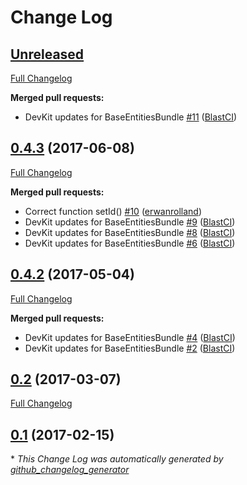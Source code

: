 # Change Log

## [Unreleased](https://github.com/blast-project/BaseEntitiesBundle/tree/HEAD)

[Full Changelog](https://github.com/blast-project/BaseEntitiesBundle/compare/0.4.3...HEAD)

**Merged pull requests:**

- DevKit updates for BaseEntitiesBundle [\#11](https://github.com/blast-project/BaseEntitiesBundle/pull/11) ([BlastCI](https://github.com/BlastCI))

## [0.4.3](https://github.com/blast-project/BaseEntitiesBundle/tree/0.4.3) (2017-06-08)
[Full Changelog](https://github.com/blast-project/BaseEntitiesBundle/compare/0.4.2...0.4.3)

**Merged pull requests:**

- Correct function setId\(\) [\#10](https://github.com/blast-project/BaseEntitiesBundle/pull/10) ([erwanrolland](https://github.com/erwanrolland))
- DevKit updates for BaseEntitiesBundle [\#9](https://github.com/blast-project/BaseEntitiesBundle/pull/9) ([BlastCI](https://github.com/BlastCI))
- DevKit updates for BaseEntitiesBundle [\#8](https://github.com/blast-project/BaseEntitiesBundle/pull/8) ([BlastCI](https://github.com/BlastCI))
- DevKit updates for BaseEntitiesBundle [\#6](https://github.com/blast-project/BaseEntitiesBundle/pull/6) ([BlastCI](https://github.com/BlastCI))

## [0.4.2](https://github.com/blast-project/BaseEntitiesBundle/tree/0.4.2) (2017-05-04)
[Full Changelog](https://github.com/blast-project/BaseEntitiesBundle/compare/0.2...0.4.2)

**Merged pull requests:**

- DevKit updates for BaseEntitiesBundle [\#4](https://github.com/blast-project/BaseEntitiesBundle/pull/4) ([BlastCI](https://github.com/BlastCI))
- DevKit updates for BaseEntitiesBundle [\#2](https://github.com/blast-project/BaseEntitiesBundle/pull/2) ([BlastCI](https://github.com/BlastCI))

## [0.2](https://github.com/blast-project/BaseEntitiesBundle/tree/0.2) (2017-03-07)
[Full Changelog](https://github.com/blast-project/BaseEntitiesBundle/compare/0.1...0.2)

## [0.1](https://github.com/blast-project/BaseEntitiesBundle/tree/0.1) (2017-02-15)


\* *This Change Log was automatically generated by [github_changelog_generator](https://github.com/skywinder/Github-Changelog-Generator)*